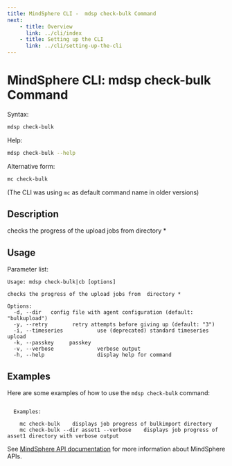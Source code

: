 ```yaml
---
title: MindSphere CLI -  mdsp check-bulk Command
next:
    - title: Overview
      link: ../cli/index
    - title: Setting up the CLI
      link: ../cli/setting-up-the-cli
---
```


# MindSphere CLI: mdsp check-bulk Command

Syntax:

```bash
mdsp check-bulk
```

Help:

```bash
mdsp check-bulk --help
```

Alternative form:

```bash
mc check-bulk
```

(The CLI was using `mc` as default command name in older versions)

## Description

checks the progress of the upload jobs from  directory *

## Usage

Parameter list:

```text
Usage: mdsp check-bulk|cb [options]

checks the progress of the upload jobs from  directory *

Options:
  -d, --dir   config file with agent configuration (default: "bulkupload")
  -y, --retry        retry attempts before giving up (default: "3")
  -i, --timeseries           use (deprecated) standard timeseries upload
  -k, --passkey     passkey
  -v, --verbose              verbose output
  -h, --help                 display help for command

```

## Examples

Here are some examples of how to use the `mdsp check-bulk` command:

```text

  Examples:

    mc check-bulk 	 displays job progress of bulkimport directory
    mc check-bulk --dir asset1 --verbose 	displays job progress of asset1 directory with verbose output

```

See [MindSphere API documentation](https://documentation.mindsphere.io/MindSphere/apis/index.html) for more information about MindSphere APIs.